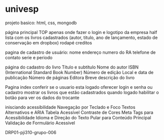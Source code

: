# univesp
projeto basico:
html, css, mongodb

página principal
    TOP apenas onde fazer o login e logotipo da empresa
    half lista com os livros cadastrados (autor, titulo, ano de lançamento, estado de conservação em dropbox)
    rodapé creditos

pagina de cadastro de usuário:
    nome 
    endereço 
    numero do RA
    telefone de contato
    serie e periodo

página do cadastro do livro
    Título e subtítulo
    Nome do autor
    ISBN (International Standard Book Number)
    Número de edição
    Local e data de publicação
    Número de páginas
    Editora
    Breve descrição do livro

Pagina index
    conferir se o usuario esta logado
    oferecer login e senha ou cadastro
    mostrar os livros que estão cadastrados
    quando logado habilitar o botão para ver os dados do trocante

inisciando acessibilidade
    Navegação por Teclado e Foco
    Textos Alternativos e ARIA
    Tabela Acessível
    Contraste de Cores
    Meta Tags para Acessibilidade
    Idioma e Direção do Texto
    Pular para Conteúdo Principal
    Validação de Formulário Acessível
    

DRP01-pji310-grupo-006